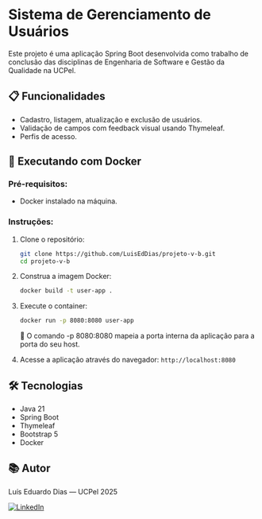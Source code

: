 # Sistema de Gerenciamento de Usuários

Este projeto é uma aplicação Spring Boot desenvolvida como trabalho de conclusão das 
disciplinas de Engenharia de Software e Gestão da Qualidade na UCPel.

## 📋 Funcionalidades

- Cadastro, listagem, atualização e exclusão de usuários.
- Validação de campos com feedback visual usando Thymeleaf.
- Perfis de acesso.

## 🚀 Executando com Docker

### Pré-requisitos:
- Docker instalado na máquina.

### Instruções:

1. Clone o repositório:
   ```bash
   git clone https://github.com/LuisEdDias/projeto-v-b.git
   cd projeto-v-b
   ```
2. Construa a imagem Docker:
   ```bash
   docker build -t user-app .
   ```
3. Execute o container:
   ```bash
   docker run -p 8080:8080 user-app
   ```
   🔁 O comando -p 8080:8080 mapeia a porta interna da aplicação para a porta do seu host.


4. Acesse a aplicação através do navegador:
``
   http://localhost:8080
``


## 🛠️ Tecnologias
- Java 21
- Spring Boot
- Thymeleaf
- Bootstrap 5
- Docker

## 📚 Autor
Luís Eduardo Dias — UCPel 2025


[![LinkedIn](https://img.shields.io/badge/LinkedIn-Perfil-blue?logo=linkedin)](https://www.linkedin.com/in/luisvdias94)